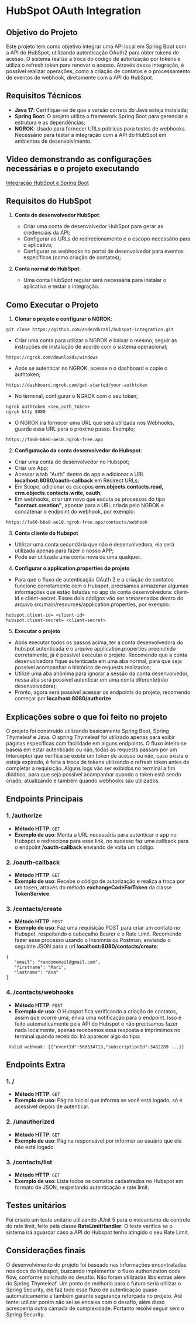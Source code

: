 # HubSpot OAuth Integration

## Objetivo do Projeto
Este projeto tem como objetivo integrar uma API local em Spring Boot com a API do HubSpot, utilizando autenticação OAuth2 para obter tokens de acesso. O sistema realiza a troca do código de autorização por tokens e utiliza o refresh token para renovar o acesso. Através dessa integração, é possível realizar operações, como a criação de contatos e o processamento de eventos de webhook, diretamente com a API do HubSpot.

## Requisitos Técnicos
- **Java 17**: Certifique-se de que a versão correta do Java esteja instalada;
- **Spring Boot**: O projeto utiliza o framework Spring Boot para gerenciar a estrutura e as dependências;
- **NGROK**: Usado para fornecer URLs públicas para testes de webhooks. Necessário para testar a integração com a API do HubSpot em ambientes de desenvolvimento.

## **Video demonstrando as configurações necessárias e o projeto executando**
[Integração HubSpot e Spring Boot](https://www.youtube.com/watch?v=z8NKEf-FCbE)  


## Requisitos do HubSpot
1. **Conta de desenvolvedor HubSpot**: 
   - Criar uma conta de desenvolvedor HubSpot para gerar as credenciais da API;
   - Configurar as URLs de redirecionamento e o escopo necessário para o aplicativo;
   - Configurar os webhooks no portal de desenvolvedor para eventos específicos (como criação de contatos);
  
2. **Conta normal do HubSpot**: 
   - Uma conta HubSpot regular será necessária para instalar o aplicativo e testar a integração.


## Como Executar o Projeto
1. **Clonar o projeto e configurar o NGROK**:
  ````
  git clone https://github.com/anderdkrahl/hubspot-integration.git
  ````
  - Criar uma conta para utilizar o NGROK e baixar o mesmo, seguir as instruções de instalação de acordo com o sistema operacional;
  ````
  https://ngrok.com/downloads/windows
  ````
  - Após se autenticar no NGROK, acesse o o dashboard e copie o authtoken;
  ````
  https://dashboard.ngrok.com/get-started/your-authtoken
  ````
  - No terminal, configurar o NGROK com o seu token;
  ````  
  ngrok authtoken <seu_auth_token>
  ngrok http 8080
  ````
  - O NGROK irá fornecer uma URL que será utilizada nos Webhooks, guarde essa URL para o próximo passo. Exemplo;
  ````
  https://fa60-b8e0-ae10.ngrok-free.app
  ````

2. **Configuração da conta desenvolvedor do Hubspot**:
  - Criar uma conta de desenvolvedor no Hubspot;
  - Criar um App;
  - Acessar a tab "Auth" dentro do app e adicionar a URL **localhost:8080/oauth-callback** em Redirect URLs;
  - Em Scope, adicionar os escopos **crm.objects.contacts.read, crm.objects.contacts.write, oauth**;
  - Em webhooks, criar um novo que escuta os processos do tipo **"contact.creation"**, apontar para a URL criada pelo NGROK e concatenar o endpoint do webhook, por exemplo:
  ````
  https://fa60-b8e0-ae10.ngrok-free.app/contacts/webhook
  ````

3. **Conta cliente do Hubspot**
  - Utilizar uma conta secundária que não é desenvolvedora, ela será utilizada apenas para fazer o nosso APP;
  - Pode ser utilizada uma conta nova ou uma qualquer.
  
4. **Configurar o application.properties do projeto**
  - Para que o fluxo de autenticação OAuth 2 e a criação de contatos funcione corretamente com o Hubspot, precisamos armazenar algumas informações que estão listadas no app da conta desenvolvedora: client-id e client-secret. Esses dois códigos vão ser armazenados dentro do arquivo src/main/resources/application.properties, por exemplo:
  ````
  hubspot.client-id= <client-id>
  hubspot.client-secret= <client-secret>
  ````
  
5. **Executar o projeto**
 - Após executar todos os passos acima, ter a conta desenvolvedora do hubspot autenticada e o arquivo application.properties preenchido corretamente, já é possível executar o projeto. Recomendo que a conta desenvolvedora fique autenticada em uma aba normal, para que seja possível acompanhar o histórico de requests realizados;
 - Utilize uma aba anônima para ignorar a sessão da conta desenvolvedor, nessa aba será possível autenticar em uma conta diferente(não desenvolvedora);
 - Pronto, agora será possível acessar os endpoints do projeto, recomendo começar por **localhost:8080/authorize** 


## Explicações sobre o que foi feito no projeto
O projeto foi construído utilizando basicamente Spring Boot, Spring Thymeleaf e Java. O spring Thymeleaf foi utilizado apenas para exibir páginas específicas com facilidade em alguns endpoints. O fluxo inteiro se baseia em estar autenticado ou não, todas as requests passam por um Interceptor que verifica se existe um token de acesso ou não, caso exista e esteja expirado, é feita a troca de tokens utilizando o refresh token antes de completar a requisição.
Alguns logs vão ser exibidos no terminal a fim didático, para que seja possível acompanhar quando o token está sendo criado, atualizando e também quando webhooks são utilizados.

## Endpoints Principais
### 1. **/authorize**
   - **Método HTTP**: `GET`
   - **Exemplo de uso**: Monta a URL necessária para autenticar o app no Hubspot e redireciona para esse link, no sucesso faz uma callback para o endpoint **/oauth-callback** enviando de volta um código.

### 2. **/oauth-callback**
   - **Método HTTP**: `GET`
   - **Exemplo de uso**: Recebe o código de autorização e realiza a troca por um token, através do método **exchangeCodeForToken** da classe **TokenService**.

### 3. **/contacts/create**
   - **Método HTTP**: `POST`
   - **Exemplo de uso**: Faz uma requisição POST para criar um contato no Hubspot, respeitando o cabeçalho Bearer e o Rate Limit. Recomendo fazer esse processo usando o Insomnia ou Postman, enviando o seguinte JSON para a url l**ocalhost:8080/contacts/create**:
   ````
   {
      "email": "randomemail@gmail.com",
      "firstname": "Mari",
      "lastname": "Ana"
   }
  ````

### 4. **/contacts/webhooks**
   - **Método HTTP**: `POST`
   - **Exemplo de uso**: O Hubspot fica verificando a criação de contatos, assim que ocorre uma, envia uma notificação para o endpoint. Isso é feito automaticamente pela API do Hubspot e não precisamos fazer nada localmente, apenas recebemos essa resposta e imprimimos no terminal quando recebido. Irá aparecer algo do tipo:
  ````
   Valid webhook: [{"eventId":566534713,"subscriptionId":3482289 ...}]
  ````

## Endpoints Extra
### 1. **/**
   - **Método HTTP**: `GET`
   - **Exemplo de uso**: Página inicial que informa se você está logado, só é acessível depois de autenticar.

### 2. **/unauthorized**
   - **Método HTTP**: `GET`
   - **Exemplo de uso**: Página responsável por informar ao usuário que ele não está logado.
     
### 3. **/contacts/list**
   - **Método HTTP**: `GET`
   - **Exemplo de uso**: Lista todos os contatos cadastrados no Hubspot em formato de JSON, respeitando autenticação e rate limit.

## Testes unitários
Foi criado um teste unitário utilizando JUnit 5 para o mecanismo de controle do rate limit, feito pela classe **RateLimitHandler**. O teste verifica se o sistema irá aguardar caso a API do Hubspot tenha atingido o seu Rate Limit.

## Considerações finais
O desenvolvimento do projeto foi baseado nas informações encontratadas nos docs do Hubspot, buscando implementar o fluxo authorization code flow, conforme solicitado no desafio. Não foram utilizadas libs extras além do Spring Thymeleaf. Um ponto de melhoria para o futuro seria utilizar o Spring Security, ele faz todo esse fluxo de autenticação quase automaticamente e também garante segurança reforçada no projeto. Até tentei utilizar porém não sei se encaixa com o desafio, além disso acrescenta outra camada de complexidade. Portanto resolvi seguir sem o Spring Security.
